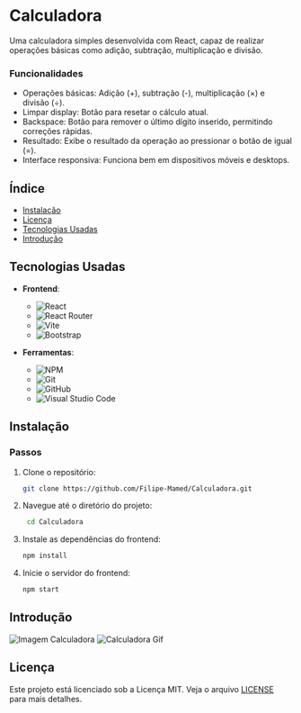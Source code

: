 # Calculadora

Uma calculadora simples desenvolvida com React, capaz de realizar operações básicas como adição, subtração, multiplicação e divisão.

### Funcionalidades

- Operações básicas: Adição (+), subtração (-), multiplicação (×) e divisão (÷).
- Limpar display: Botão para resetar o cálculo atual.
- Backspace: Botão para remover o último dígito inserido, permitindo correções rápidas.
- Resultado: Exibe o resultado da operação ao pressionar o botão de igual (=).
- Interface responsiva: Funciona bem em dispositivos móveis e desktops.

## Índice

- [Instalação](#instalação)
- [Licença](#licença)
- [Tecnologias Usadas](#tecnologias-usadas)
- [Introdução](#introdução)

## Tecnologias Usadas

- **Frontend**:
  - ![React](https://img.shields.io/badge/react-%2320232a.svg?style=for-the-badge&logo=react&logoColor=%2361DAFB)
  - ![React Router](https://img.shields.io/badge/React%20Router-CA4245.svg?style=for-the-badge&logo=React-Router&logoColor=white)
  - ![Vite](https://img.shields.io/badge/vite-%23646CFF.svg?style=for-the-badge&logo=vite&logoColor=white)
  - ![Bootstrap](https://img.shields.io/badge/bootstrap-%238511FA.svg?style=for-the-badge&logo=bootstrap&logoColor=white)

- **Ferramentas**:
  - ![NPM](https://img.shields.io/badge/NPM-%23CB3837.svg?style=for-the-badge&logo=npm&logoColor=white)
  - ![Git](https://img.shields.io/badge/git-%23F05033.svg?style=for-the-badge&logo=git&logoColor=white)
  - ![GitHub](https://img.shields.io/badge/github-%23121011.svg?style=for-the-badge&logo=github&logoColor=white)
  - ![Visual Studio Code](https://img.shields.io/badge/Visual%20Studio%20Code-0078d7.svg?style=for-the-badge&logo=visual-studio-code&logoColor=white)

## Instalação

### Passos

1. Clone o repositório:
   ```bash
   git clone https://github.com/Filipe-Mamed/Calculadora.git

2. Navegue até o diretório do projeto: 
    ```bash
     cd Calculadora
    ```
    
4. Instale as dependências do frontend:
    ```bash
    npm install
    ```

6. Inicie o servidor do frontend:
    ```bash
    npm start
    ```


## Introdução

<img src="https://github.com/Filipe-Mamed/Calculadora/blob/main/Assents/Calculadora.png?raw=true" alt="Imagem Calculadora"/>
<img src="https://github.com/Filipe-Mamed/Calculadora/blob/main/Assents/Calculadora.gif?raw=true" alt="Calculadora Gif"/>

## Licença

Este projeto está licenciado sob a Licença MIT. Veja o arquivo [LICENSE](LICENSE) para mais detalhes.



